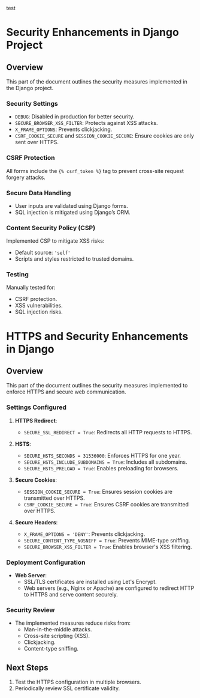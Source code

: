 test

# Security Enhancements in Django Project

## Overview
This part of the document outlines the security measures implemented in the Django project.

### Security Settings
- `DEBUG`: Disabled in production for better security.
- `SECURE_BROWSER_XSS_FILTER`: Protects against XSS attacks.
- `X_FRAME_OPTIONS`: Prevents clickjacking.
- `CSRF_COOKIE_SECURE` and `SESSION_COOKIE_SECURE`: Ensure cookies are only sent over HTTPS.

### CSRF Protection
All forms include the `{% csrf_token %}` tag to prevent cross-site request forgery attacks.

### Secure Data Handling
- User inputs are validated using Django forms.
- SQL injection is mitigated using Django’s ORM.

### Content Security Policy (CSP)
Implemented CSP to mitigate XSS risks:
- Default source: `'self'`
- Scripts and styles restricted to trusted domains.

### Testing
Manually tested for:
- CSRF protection.
- XSS vulnerabilities.
- SQL injection risks.


# HTTPS and Security Enhancements in Django

## Overview
This part of the document outlines the security measures implemented to enforce HTTPS and secure web communication.

### Settings Configured
1. **HTTPS Redirect**:
   - `SECURE_SSL_REDIRECT = True`: Redirects all HTTP requests to HTTPS.

2. **HSTS**:
   - `SECURE_HSTS_SECONDS = 31536000`: Enforces HTTPS for one year.
   - `SECURE_HSTS_INCLUDE_SUBDOMAINS = True`: Includes all subdomains.
   - `SECURE_HSTS_PRELOAD = True`: Enables preloading for browsers.

3. **Secure Cookies**:
   - `SESSION_COOKIE_SECURE = True`: Ensures session cookies are transmitted over HTTPS.
   - `CSRF_COOKIE_SECURE = True`: Ensures CSRF cookies are transmitted over HTTPS.

4. **Secure Headers**:
   - `X_FRAME_OPTIONS = 'DENY'`: Prevents clickjacking.
   - `SECURE_CONTENT_TYPE_NOSNIFF = True`: Prevents MIME-type sniffing.
   - `SECURE_BROWSER_XSS_FILTER = True`: Enables browser's XSS filtering.

### Deployment Configuration
- **Web Server**:
  - SSL/TLS certificates are installed using Let's Encrypt.
  - Web servers (e.g., Nginx or Apache) are configured to redirect HTTP to HTTPS and serve content securely.

### Security Review
- The implemented measures reduce risks from:
  - Man-in-the-middle attacks.
  - Cross-site scripting (XSS).
  - Clickjacking.
  - Content-type sniffing.

## Next Steps
1. Test the HTTPS configuration in multiple browsers.
2. Periodically review SSL certificate validity.
